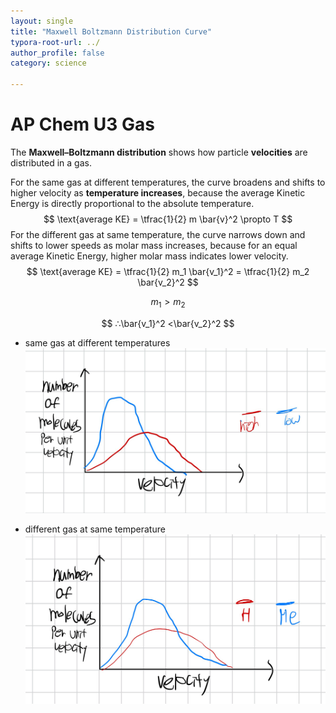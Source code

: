 ```yaml
---
layout: single
title: "Maxwell Boltzmann Distribution Curve"
typora-root-url: ../
author_profile: false
category: science

---
```


# AP Chem U3 Gas

The **Maxwell–Boltzmann distribution** shows how particle **velocities** are distributed in a gas.

For the same gas at different temperatures, the curve broadens and shifts to higher velocity as **temperature increases**, because 
the average Kinetic Energy is directly proportional to the absolute temperature. 
$$
\text{average KE} = \tfrac{1}{2} m \bar{v}^2 \propto T
$$
For the different gas at same temperature, the curve narrows down and shifts to lower speeds as molar mass increases, because for an equal average Kinetic Energy, higher molar mass indicates lower velocity. 
$$
\text{average KE} = \tfrac{1}{2} m_1 \bar{v_1}^2 = \tfrac{1}{2} m_2 \bar{v_2}^2
$$

$$
{m_1} > m_2
$$

$$
∴\bar{v_1}^2 <\bar{v_2}^2
$$

- same gas at different temperatures
  <img src="/assets/images/2025-10-18-Maxwell-Boltzmann-Distribution-Curve/image-20251018145736107.png" alt="image-20251018145736107" style="zoom:50%;" />

- different gas at same temperature
  <img src="/assets/images/2025-10-18-Maxwell-Boltzmann-Distribution-Curve/image-20251018145839777.png" alt="image-20251018145839777" style="zoom:50%;" />
